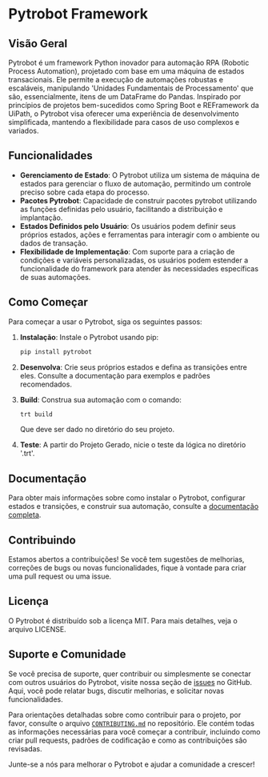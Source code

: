 # Pytrobot Framework

## Visão Geral
Pytrobot é um framework Python inovador para automação RPA (Robotic Process Automation), projetado com base em uma máquina de estados transacionais. Ele permite a execução de automações robustas e escaláveis, manipulando 'Unidades Fundamentais de Processamento' que são, essencialmente, itens de um DataFrame do Pandas. Inspirado por princípios de projetos bem-sucedidos como Spring Boot e REFramework da UiPath, o Pytrobot visa oferecer uma experiência de desenvolvimento simplificada, mantendo a flexibilidade para casos de uso complexos e variados.

## Funcionalidades
- **Gerenciamento de Estado**: O Pytrobot utiliza um sistema de máquina de estados para gerenciar o fluxo de automação, permitindo um controle preciso sobre cada etapa do processo.
- **Pacotes Pytrobot**: Capacidade de construir pacotes pytrobot utilizando as funções definidas pelo usuário, facilitando a distribuição e implantação.
- **Estados Definidos pelo Usuário**: Os usuários podem definir seus próprios estados, ações e ferramentas para interagir com o ambiente ou dados de transação.
- **Flexibilidade de Implementação**: Com suporte para a criação de condições e variáveis personalizadas, os usuários podem estender a funcionalidade do framework para atender às necessidades específicas de suas automações.


## Como Começar
Para começar a usar o Pytrobot, siga os seguintes passos:

1. **Instalação**:
   Instale o Pytrobot usando pip:
   ```sh
   pip install pytrobot
   ```
2. **Desenvolva**:
    Crie seus próprios estados e defina as transições entre eles. Consulte a documentação para exemplos e padrões recomendados.
3. **Build**:
    Construa sua automação com o comando:
    ```sh
    trt build
    ```
    Que deve ser dado no diretório do seu projeto.

4. **Teste**:
    A partir do Projeto Gerado, nicie o teste da lógica no diretório '.trt'.


## Documentação

Para obter mais informações sobre como instalar o Pytrobot, configurar estados e transições, e construir sua automação, consulte a [documentação completa](https://github.com/Batchuka/PoG-PyTRobot-framework/wiki).

## Contribuindo

Estamos abertos a contribuições! Se você tem sugestões de melhorias, correções de bugs ou novas funcionalidades, fique à vontade para criar uma pull request ou uma issue.

## Licença

O Pytrobot é distribuído sob a licença MIT. Para mais detalhes, veja o arquivo LICENSE.

## Suporte e Comunidade

Se você precisa de suporte, quer contribuir ou simplesmente se conectar com outros usuários do Pytrobot, visite nossa seção de [issues](https://github.com/Batchuka/PoG-PyTRobot-framework/issues) no GitHub. Aqui, você pode relatar bugs, discutir melhorias, e solicitar novas funcionalidades.

Para orientações detalhadas sobre como contribuir para o projeto, por favor, consulte o arquivo [`CONTRIBUTING.md`](https://github.com/Batchuka/PoG-PyTRobot-framework/blob/main/CONTRIBUTING.md) no repositório. Ele contém todas as informações necessárias para você começar a contribuir, incluindo como criar pull requests, padrões de codificação e como as contribuições são revisadas.

Junte-se a nós para melhorar o Pytrobot e ajudar a comunidade a crescer!

